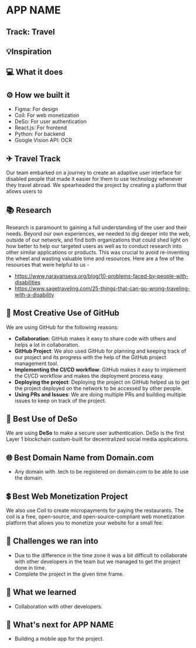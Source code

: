 # APP NAME

## Track: Travel

## 💡Inspiration

## 💻 What it does

## ⚙️ How we built it

- Figma: For design
- Coil: For web monetization
- DeSo: For user authentication
- React.js: For frontend
- Python: For backend
- Google Vision API: OCR

## ✈ Travel Track

Our team embarked on a journey to create an adaptive user interface for disabled people that made it easier for them to use technology whenever they travel abroad. We spearheaded the project by creating a platform that allows users to

## 📚 Research

Research is paramount to gaining a full understanding of the user and their needs. Beyond our own experiences, we needed to dig deeper into the web, outside of our network, and find both organizations that could shed light on how better to help our targeted users as well as to conduct research into other similar applications or products. This was crucial to avoid re-inventing the wheel and wasting valuable time and resources. Here are a few of the resources that were helpful to us -

- https://www.narayanseva.org/blog/10-problems-faced-by-people-with-disabilities
- https://www.sagetraveling.com/25-things-that-can-go-wrong-traveling-with-a-disability

## 🤝 Most Creative Use of GitHub

We are using GitHub for the following reasons:

- **Collaboration**: GitHub makes it easy to share code with others and helps a lot in collaboration.
- **GitHub Project**: We also used GitHub for planning and keeping track of our project and its progress with the help of the GitHub project management tool.
- **Implementing the CI/CD workflow**: GitHub makes it easy to implement the CI/CD workflow and makes the deployment process easy.
- **Deploying the project**: Deploying the project on GitHub helped us to get the project deployed on the network to be accessed by other people.
- **Using PRs and Issues**: We are doing multiple PRs and building multiple issues to keep on track of the project.

## 🔐 Best Use of DeSo

We are using **DeSo** to make a secure user authentication. DeSo is the first Layer 1 blockchain custom-built for decentralized social media applications.

## 🌐 Best Domain Name from Domain.com

- Any domain with .tech to be registered on domain.com to be able to use the domain.

## 💲 Best Web Monetization Project

We also use Coil to create micropayments for paying the restaurants. The coil is a free, open-source, and open-source-compliant web monetization platform that allows you to monetize your website for a small fee.

## 🧠 Challenges we ran into

- Due to the difference in the time zone it was a bit difficult to collaborate with other developers in the team but we managed to get the project done in time.
- Complete the project in the given time frame.

## 📖 What we learned

- Collaboration with other developers.

## 🚀 What's next for APP NAME

- Building a mobile app for the project.
